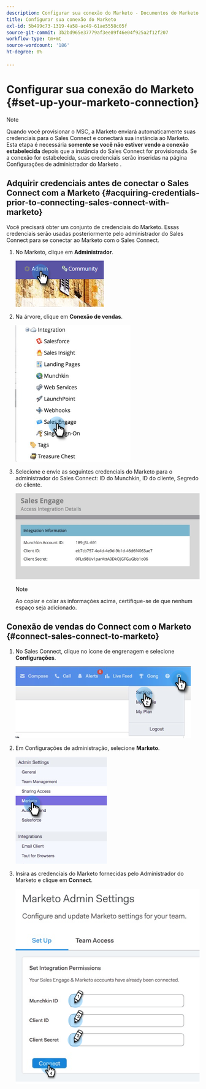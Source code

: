 ```yaml
---
description: Configurar sua conexão do Marketo - Documentos do Marketo - Documentação do produto
title: Configurar sua conexão do Marketo
exl-id: 5b499c73-1319-4a58-ac49-61ae5558c05f
source-git-commit: 3b2bd965e37779af3ee89f46e04f925a2f12f207
workflow-type: tm+mt
source-wordcount: '186'
ht-degree: 0%

---
```


# Configurar sua conexão do Marketo {#set-up-your-marketo-connection}

>[!NOTE]
>
>Quando você provisionar o MSC, a Marketo enviará automaticamente suas credenciais para o Sales Connect e conectará sua instância ao Marketo. Esta etapa é necessária **somente se você não estiver vendo a conexão estabelecida** depois que a instância do Sales Connect for provisionada. Se a conexão for estabelecida, suas credenciais serão inseridas na página Configurações de administrador do Marketo .

## Adquirir credenciais antes de conectar o Sales Connect com a Marketo {#acquiring-credentials-prior-to-connecting-sales-connect-with-marketo}

Você precisará obter um conjunto de credenciais do Marketo. Essas credenciais serão usadas posteriormente pelo administrador do Sales Connect para se conectar ao Marketo com o Sales Connect.

1. No Marketo, clique em **Administrador**.

   ![](assets/manually-set-up-your-marketo-connection-1.png)

1. Na árvore, clique em **Conexão de vendas**.

   ![](assets/manually-set-up-your-marketo-connection-2.png)

1. Selecione e envie as seguintes credenciais do Marketo para o administrador do Sales Connect: ID do Munchkin, ID do cliente, Segredo do cliente.

   ![](assets/manually-set-up-your-marketo-connection-3.jpg)

   >[!NOTE]
   >
   >Ao copiar e colar as informações acima, certifique-se de que nenhum espaço seja adicionado.

## Conexão de vendas do Connect com o Marketo {#connect-sales-connect-to-marketo}

1. No Sales Connect, clique no ícone de engrenagem e selecione **Configurações**.

   ![](assets/manually-set-up-your-marketo-connection-4.png)

1. Em Configurações de administração, selecione **Marketo**.

   ![](assets/manually-set-up-your-marketo-connection-5.png)

1. Insira as credenciais do Marketo fornecidas pelo Administrador do Marketo e clique em **Connect**.

   ![](assets/manually-set-up-your-marketo-connection-6.png)
